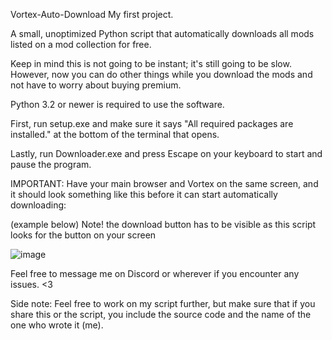 Vortex-Auto-Download
My first project.

A small, unoptimized Python script that automatically downloads all mods listed on a mod collection for free.

Keep in mind this is not going to be instant; it's still going to be slow. However, now you can do other things while you download the mods and not have to worry about buying premium.

Python 3.2 or newer is required to use the software.

First, run setup.exe and make sure it says "All required packages are installed." at the bottom of the terminal that opens.

Lastly, run Downloader.exe and press Escape on your keyboard to start and pause the program.

IMPORTANT: Have your main browser and Vortex on the same screen, and it should look something like this before it can start automatically downloading:

(example below) Note! the download button has to be visible as this script looks for the button on your screen

![image](https://github.com/Bruchelich/Vortex-Auto-Download/assets/136720079/c91d783c-2dac-4841-a5fb-d747e7003fdd)


Feel free to message me on Discord or wherever if you encounter any issues. <3

Side note: Feel free to work on my script further, but make sure that if you share this or the script, you include the source code and the name of the one who wrote it (me).

